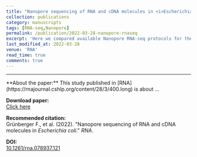 ```yaml
---
title: "Nanopore sequencing of RNA and cDNA molecules in <i>Escherichia coli</i>"
collection: publications
category: manuscripts
tags: [RNA-seq,Nanopore]
permalink: /publication/2022-03-28-nanopore-rnaseq
excerpt: 'Here we compared available Nanopore RNA-seq protocols for the analysis of multiple transcriptomic features in <i>E. coli</i>.'
last_modified_at: 2022-03-28
venue: 'RNA'
read_time: true
comments: true
---  
```


<hr />
**About the paper:**   
This study published in [RNA](https://rnajournal.cshlp.org/content/28/3/400.long) is about ...

**Download paper:**   
[Click here](http://felixgrunberger.github.io/files/RNA-2022-Grünberger-400-17.pdf)

**Recommended citation:**   
Grünberger F., et al. (2022). &quot;Nanopore sequencing of RNA and cDNA molecules in <i>Escherichia coli</i>.&quot; <i>RNA</i>.

**DOI:**  
[10.1261/rna.078937.121](https://doi.org/10.1261/rna.078937.121)